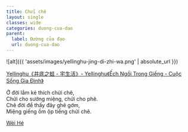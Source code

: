 ```yaml
---
title: Chửi chê
layout: single
classes: wide
categories: duong-cua-dao
parent:
  label: Đường của đạo
  url: duong-cua-dao
---
```


![alt]({{ 'assets/images/yellinghu-jing-di-zhi-wa.png' | absolute_url }})
> <cite>
  <a href="https://www.zcool.com.cn/work/ZMTgyMDM0ODQ=.html" target="_blank">
  Yellinghu《井底之蛙 - 宅生活》- Yellinghu《Ếch Ngồi Trong Giếng - Cuộc Sống Gia Đình》
  </a>
</cite>

Ở đời lắm kẻ thích chửi chê,\
Chửi cho sướng miệng, chửi cho phê.\
Chê đời để thấy đây ghê gớm,\
Miệng giếng ồm ộp tiếng chửi chê.

> <cite>
<a target="_blank" href="https://wei-he.xyz">Wéi Hé</a>
</cite>